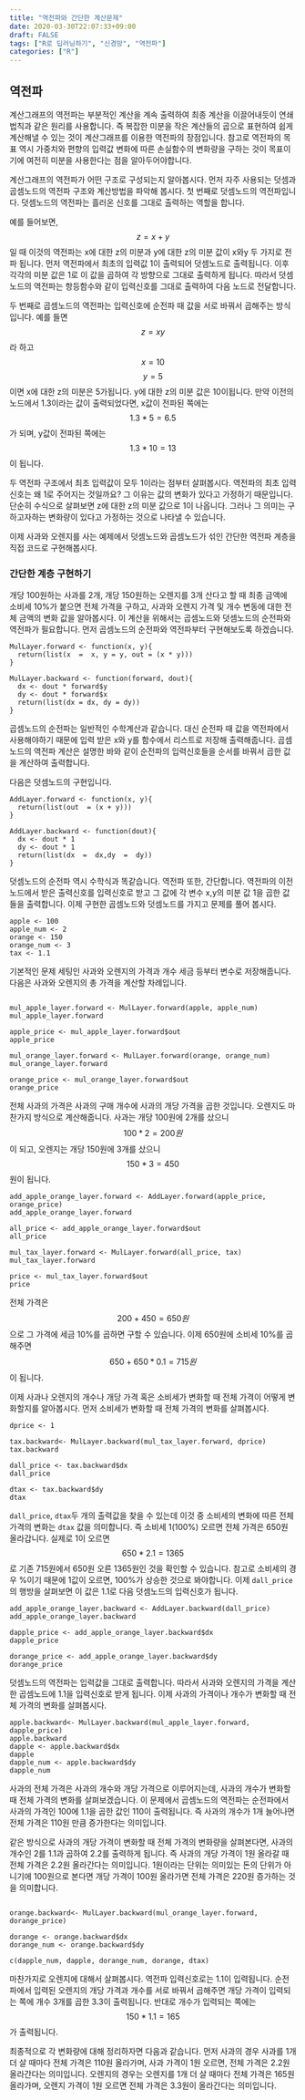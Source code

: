 ```yaml
---
title: "역전파와 간단한 계산문제"
date: 2020-03-30T22:07:33+09:00
draft: FALSE
tags: ["R로 딥러닝하기", "신경망", "역전파"]
categories: ["R"]
---
```


## 역전파

계산그래프의 역전파는 부분적인 계산을 계속 출력하여 최종 계산을 이끌어내듯이 연쇄법칙과 같은 원리를 사용합니다. 즉 복잡한 미분을 작은 계산들의 곱으로 표현하여 쉽게 계산해낼 수 있는 것이 계산그래프를 이용한 역전파의 장점입니다. 참고로 역전파의 목표 역시 가중치와 편향의 입력값 변화에 따른 손실함수의 변화량을 구하는 것이 목표이기에 여전히 미분을 사용한다는 점을 알아두어야합니다.

계산그래프의 역전파가 어떤 구조로 구성되는지 알아봅시다. 먼저 자주 사용되는 덧셈과 곱셈노드의 역전파 구조와 계산방법을 파악해 봅시다. 첫 번째로 덧셈노드의 역전파입니다. 덧셈노드의 역전파는 흘러온 신호를 그대로 출력하는 역할을 합니다.

예를 들어보면, $$z = x+y$$일 때 이것의 역전파는 x에 대한 z의 미분과 y에 대한 z의 미분 값이 x와y 두 가지로 전파 됩니다. 먼저 역전파에서 최초의 입력값 1이 출력되어 덧셈노드로 출력됩니다. 이후 각각의 미분 값은 1로 이 값을 곱하여 각 방향으로 그대로 출력하게 됩니다. 따라서 덧셈노드의 역전파는 항등함수와 같이 입력신호를 그대로 출력하여 다음 노드로 전달합니다.

두 번째로 곱셈노드의 역전파는 입력신호에 순전파 때 값을 서로 바꿔서 곱해주는 방식입니다. 예를 들면 $$z = xy$$라 하고 $$x=10$$ $$y=5$$이면 x에 대한 z의 미분은 5가됩니다. y에 대한 z의 미분 값은 10이됩니다. 만약 이전의 노드에서 1.3이라는 값이 출력되었다면, x값이 전파된 쪽에는 $$1.3*5=6.5$$가 되며, y값이 전파된 쪽에는 $$1.3*10=13$$이 됩니다.

두 역전파 구조에서 최초 입력값이 모두 1이라는 점부터 살펴봅시다. 역전파의 최초 입력 신호는 왜 1로 주어지는 것일까요? 그 이유는 값의 변화가 있다고 가정하기 때문입니다. 단순히 수식으로 살펴보면 z에 대한 z의 미분 값으로 1이 나옵니다. 그러나 그 의미는 구하고자하는 변화량이 있다고 가정하는 것으로 나타낼 수 있습니다.

이제 사과와 오렌지를 사는 예제에서 덧셈노드와 곱셈노드가 섞인 간단한 역전파 계층을 직접 코드로 구현해봅시다.

### 간단한 계층 구현하기

개당 100원하는 사과를 2개, 개당 150원하는 오렌지를 3개 산다고 할 때 최종 금액에 소비세 10%가 붙으면 전체 가격을 구하고, 사과와 오렌지 가격 및 개수 변동에 대한 전체 금액의 변화 값을 알아봅시다. 이 계산을 위해서는 곱셈노드와 덧셈노드의 순전파와 역전파가 필요합니다. 먼저 곱셈노드의 순전파와 역전파부터 구현해보도록 하겠습니다.

```{r}
MulLayer.forward <- function(x, y){
  return(list(x  =  x, y = y, out = (x * y)))
}

MulLayer.backward <- function(forward, dout){
  dx <- dout * forward$y
  dy <- dout * forward$x
  return(list(dx = dx, dy = dy))
}
```

곱셈노드의 순전파는 일반적인 수학계산과 같습니다. 대신 순전파 때 값을 역전파에서 사용해야하기 때문에 입력 받은 x와 y를 함수에서 리스트로 저장해 출력해줍니다. 곱셈노드의 역전파 계산은 설명한 바와 같이 순전파의 입력신호들을 순서를 바꿔서 곱한 값을 계산하여 출력합니다.

다음은 덧셈노드의 구현입니다.

```{r}
AddLayer.forward <- function(x, y){
  return(list(out  = (x + y)))
}

AddLayer.backward <- function(dout){
  dx <- dout * 1
  dy <- dout * 1
  return(list(dx  =  dx,dy  =  dy))
}

```

덧셈노드의 순전파 역시 수학식과 똑같습니다. 역전파 또한, 간단합니다. 역전파의 이전 노드에서 받은 출력신호를 입력신호로 받고 그 값에 각 변수 x,y의 미분 값 1을 곱한 값들을 출력합니다. 이제 구현한 곱셈노드와 덧셈노드를 가지고 문제를 풀어 봅시다.

```{r}
apple <- 100
apple_num <- 2
orange <- 150
orange_num <- 3
tax <- 1.1
```

기본적인 문제 세팅인 사과와 오렌지의 가격과 개수 세금 등부터 변수로 저장해줍니다. 다음은 사과와 오렌지의 총 가격을 계산할 차례입니다.

```{r}

mul_apple_layer.forward <- MulLayer.forward(apple, apple_num)
mul_apple_layer.forward

apple_price <- mul_apple_layer.forward$out
apple_price

mul_orange_layer.forward <- MulLayer.forward(orange, orange_num)
mul_orange_layer.forward

orange_price <- mul_orange_layer.forward$out
orange_price

```

전체 사과의 가격은 사과의 구매 개수에 사과의 개당 가격을 곱한 것입니다. 오렌지도 마찬가지 방식으로 계산해줍니다. 사과는 개당 100원에 2개를 샀으니 $$100*2=200원$$이 되고, 오렌지는 개당 150원에 3개를 샀으니 $$150*3=450$$원이 됩니다. 

```{r}
add_apple_orange_layer.forward <- AddLayer.forward(apple_price, orange_price)
add_apple_orange_layer.forward

all_price <- add_apple_orange_layer.forward$out
all_price

mul_tax_layer.forward <- MulLayer.forward(all_price, tax)
mul_tax_layer.forward

price <- mul_tax_layer.forward$out
price
```

전체 가격은 $$200+450=650원$$으로 그 가격에 세금 10%를 곱하면 구할 수 있습니다. 이제 650원에 소비세 10%를 곱해주면 $$650+650*0.1=715원$$이 됩니다.  

이제 사과나 오렌지의 개수나 개당 가격 혹은 소비세가 변화할 때 전체 가격이 어떻게 변화할지를 알아봅시다. 먼저 소비세가 변화할 때 전체 가격의 변화를 살펴봅시다.

```{r}
dprice <- 1

tax.backward<- MulLayer.backward(mul_tax_layer.forward, dprice)
tax.backward

dall_price <- tax.backward$dx
dall_price

dtax <- tax.backward$dy
dtax
```

`dall_price`, `dtax`두 개의 출력값을 찾을 수 있는데 이것 중 소비세의 변화에 따른 전체 가격의 변화는 `dtax` 값을 의미합니다. 즉 소비세 1(100%) 오르면 전체 가격은 650원 올라갑니다. 실제로 1이 오르면 $$650*2.1=1365$$로 기존 715원에서 650원 오른 1365원인 것을 확인할 수 있습니다. 참고로 소비세의 경우 %이기 때문에 1값이 오르면, 100%가 상승한 것으로 봐야합니다. 이제 `dall_price`의 행방을 살펴보면 이 값은 1.1로 다음 덧셈노드의 입력신호가 됩니다.

```{r}
add_apple_orange_layer.backward <- AddLayer.backward(dall_price)
add_apple_orange_layer.backward

dapple_price <- add_apple_orange_layer.backward$dx
dapple_price

dorange_price <- add_apple_orange_layer.backward$dy
dorange_price
```

덧셈노드의 역전파는 입력값을 그대로 출력합니다. 따라서 사과와 오렌지의 가격을 계산한 곱셈노드에 1.1을 입력신호로 받게 됩니다. 이제 사과의 가격이나 개수가 변화할 때 전체 가격의 변화를 살펴봅시다.

```{r}
apple.backward<- MulLayer.backward(mul_apple_layer.forward, dapple_price)
apple.backward
dapple <- apple.backward$dx
dapple
dapple_num <- apple.backward$dy
dapple_num
```

사과의 전체 가격은 사과의 개수와 개당 가격으로 이루어지는데, 사과의 개수가 변화할 때 전체 가격의 변화를 살펴보겠습니다. 이 문제에서 곱셈노드의 역전파는 순전파에서 사과의 가격인 100에 1.1을 곱한 값인 110이 출력됩니다. 즉 사과의 개수가 1개 늘어나면 전체 가격은 110원 만큼 증가한다는 의미입니다.

같은 방식으로 사과의 개당 가격이 변화할 때 전체 가격의 변화량을 살펴본다면, 사과의 개수인 2를 1.1과 곱하여 2.2를 출력하게 됩니다. 즉 사과의 개당 가격이 1원 올라갈 때 전체 가격은 2.2원 올라간다는 의미입니다. 1원이라는 단위는 의미있는 돈의 단위가 아니기에 100원으로 본다면 개당 가격이 100원 올라가면 전체 가격은 220원 증가하는 것을 의미합니다.     

```{r}

orange.backward<- MulLayer.backward(mul_orange_layer.forward, dorange_price)

dorange <- orange.backward$dx
dorange_num <- orange.backward$dy

c(dapple_num, dapple, dorange_num, dorange, dtax)
```

마찬가지로 오렌지에 대해서 살펴봅시다. 역전파 입력신호로는 1.1이 입력됩니다. 순전파에서 입력된 오렌지의 개당 가격과 개수를 서로 바꿔서 곱해주면 개당 가격이 입력되는 쪽에 개수 3개를 곱한 3.3이 출력됩니다. 반대로 개수가 입력되는 쪽에는 $$150*1.1= 165$$가 출력됩니다.

최종적으로 각 변화량에 대해 정리하자면 다음과 같습니다. 먼저 사과의 경우 사과를 1개 더 살 때마다 전체 가격은 110원 올라가며, 사과 가격이 1원 오르면, 전체 가격은 2.2원 올라간다는 의미입니다. 오렌지의 경우는 오렌지를 1개 더 살 때마다 전체 가격은 165원 올라가며, 오렌지 가격이 1원 오르면 전체 가격은 3.3원이 올라간다는 의미입니다.
